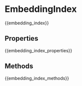 # EmbeddingIndex

{{embedding_index}}

## Properties

{{embedding_index_properties}}

## Methods

{{embedding_index_methods}}

